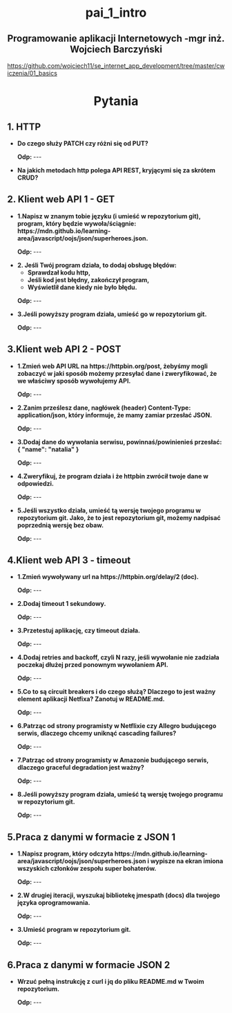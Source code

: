 <body>

 <h1><center>pai_1_intro</center></h1>

<h2><center>Programowanie aplikacji Internetowych -mgr inż. Wojciech Barczyński</center></h2>

<href>https://github.com/wojciech11/se_internet_app_development/tree/master/cwiczenia/01_basics</href>

<h1><b><center>Pytania</center></b></h1>

<h2>1. HTTP</h2>
<ul>
<li><b>Do czego służy PATCH czy różni się od PUT?</b>
<p><b>Odp: </b>---</p>
<li><b>Na jakich metodach http polega API REST, kryjącymi się za skrótem CRUD?</b>
</ul>

<h2>2. Klient web API 1 - GET</h2>
<ul>
<li><b>1.Napisz w znanym tobie języku (i umieść w repozytorium git), program, który będzie wywoła/ściągnie: https://mdn.github.io/learning-area/javascript/oojs/json/superheroes.json.</b>
<p><b>Odp: </b>---</p>
<li><b>2. Jeśli Twój program działa, to dodaj obsługę błędów:
<ul>
<li>Sprawdzał kodu http,
<li>Jeśli kod jest błędny, zakończył program,
<li>Wyświetlił dane kiedy nie było błędu.</b>
</ul>
<p><b>Odp: </b>---</p>
<li><b>3.Jeśli powyższy program działa, umieść go w repozytorium git.</b>
<p><b>Odp: </b>---</p>
</ul>

<h2>3.Klient web API 2 - POST</h2>
<ul>
<li><b>1.Zmień web API URL na https://httpbin.org/post, żebyśmy mogli zobaczyć w jaki sposób możemy przesyłać dane i zweryfikować, że we właściwy sposób wywołujemy API.</b>
<p><b>Odp: </b>---</p>
<li><b>2.Zanim prześlesz dane, nagłówek (header) Content-Type: application/json, który informuje, że mamy zamiar przesłać JSON.</b>
<p><b>Odp: </b>---</p>
<li><b>3.Dodaj dane do wywołania serwisu, powinnaś/powinienieś przesłać:
{
"name": "natalia"
}
</b>
<p><b>Odp: </b>---</p>
<li><b>4.Zweryfikuj, że program działa i że httpbin zwrócił twoje dane w odpowiedzi.</b>
<p><b>Odp: </b>---</p>
<li><b>5.Jeśli wszystko działa, umieść tą wersję twojego programu w repozytorium git. Jako, że to jest repozytorium git, możemy nadpisać poprzednią wersję bez obaw.</b>
<p><b>Odp: </b>---</p>
</ul>

<h2>4.Klient web API 3 - timeout</h2>
<ul>
<li><b>1.Zmień wywoływany url na https://httpbin.org/delay/2 (doc).</b>
<p><b>Odp: </b>---</p>
<li><b>2.Dodaj timeout 1 sekundowy.</b>
<p><b>Odp: </b>---</p>
<li><b>3.Przetestuj aplikację, czy timeout działa.</b>
<p><b>Odp: </b>---</p>
<li><b>4.Dodaj retries and backoff, czyli N razy, jeśli wywołanie nie zadziała poczekaj dłużej przed ponownym wywołaniem API.</b>
<p><b>Odp: </b>---</p>
<li><b>5.Co to są circuit breakers i do czego służą? Dlaczego to jest ważny element aplikacji Netfixa? Zanotuj w README.md.</b>
<p><b>Odp: </b>---</p>
<li><b>6.Patrząc od strony programisty w Netflixie czy Allegro budującego serwis, dlaczego chcemy uniknąć cascading failures?</b>
<p><b>Odp: </b>---</p>
<li><b>7.Patrząc od strony programisty w Amazonie budującego serwis, dlaczego graceful degradation jest ważny?</b>
<p><b>Odp: </b>---</p>
<li><b>8.Jeśli powyższy program działa, umieść tą wersję twojego programu w repozytorium git.</b>
<p><b>Odp: </b>---</p>
</ul>

<h2>5.Praca z danymi w formacie z JSON 1</h2>
<ul>
<li><b>1.Napisz program, który odczyta https://mdn.github.io/learning-area/javascript/oojs/json/superheroes.json i wypisze na ekran imiona wszyskich członków zespołu super bohaterów.</b>
<p><b>Odp: </b>---</p>
<li><b>2.W drugiej iteracji, wyszukaj bibliotekę jmespath (docs) dla twojego języka oprogramowania.</b>
<p><b>Odp: </b>---</p>
<li><b>3.Umieść program w repozytorium git.</b>
<p><b>Odp: </b>---</p>
</ul>

<h2>6.Praca z danymi w formacie JSON 2</h2>
<ul>
<li><b>Wrzuć pełną instrukcję z curl i jq do pliku README.md w Twoim repozytorium.</b>
<p><b>Odp: </b>---</p>
</ul>

</body>
</html>
